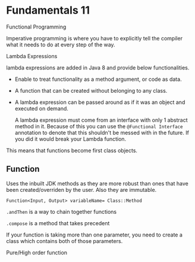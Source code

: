 # Fundamentals 11

Functional Programming

Imperative programming is where you have to explicitly tell the compiler what it needs to do at every step of the way. 

Lambda Expressions

lambda expressions are added in Java 8 and provide below functionalities.

- Enable to treat functionality as a method argument, or code as data.

- A function that can be created without belonging to any class.

- A lambda expression can be passed around as if it was an object and executed on demand.

  A lambda expression must come from an interface with only 1 abstract method in it. 
  Because of this you can use the `@Functional Interface` annotation to denote that this shouldn't be messed with in the future. If you did it would break your Lambda function. 

This means that functions become first class objects.

## Function

Uses the inbuilt JDK methods as they are more robust than ones that have been created/overriden by the user. Also they are immutable. 

`Function<Input, Output> variableName= Class::Method`

`.andThen` is a way to chain together functions

`.compose` is a method that takes precedent 

If your function is taking more than one parameter, you need to create a class which contains both of those parameters. 

Pure/High order function